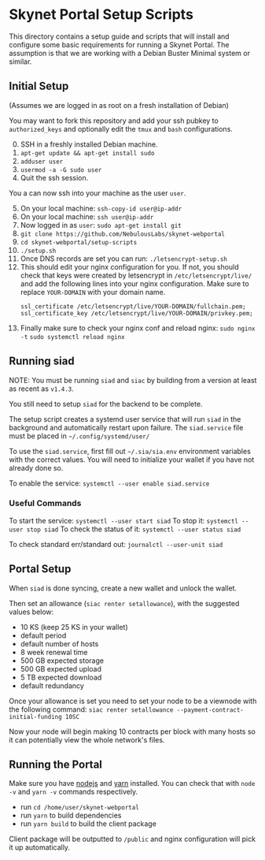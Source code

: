 # Skynet Portal Setup Scripts

This directory contains a setup guide and scripts that will install and
configure some basic requirements for running a Skynet Portal. The assumption is
that we are working with a Debian Buster Minimal system or similar.

## Initial Setup

(Assumes we are logged in as root on a fresh installation of Debian)

You may want to fork this repository and add your ssh pubkey to
`authorized_keys` and optionally edit the `tmux` and `bash` configurations.

0. SSH in a freshly installed Debian machine.
1. `apt-get update && apt-get install sudo`
1. `adduser user`
1. `usermod -a -G sudo user`
1. Quit the ssh session.

You a can now ssh into your machine as the user `user`.

5. On your local machine: `ssh-copy-id user@ip-addr`
6. On your local machine: `ssh user@ip-addr`
7. Now logged in as `user`: `sudo apt-get install git`
8. `git clone https://github.com/NebulousLabs/skynet-webportal`
9. `cd skynet-webportal/setup-scripts`
10. `./setup.sh`
11. Once DNS records are set you can run: `./letsencrypt-setup.sh`
12. This should edit your nginx configuration for you. If not, you should check
    that keys were created by letsencrypt in `/etc/letsencrypt/live/` and add
    the following lines into your nginx configuration. Make sure to replace
    `YOUR-DOMAIN` with your domain name.
    ```
    ssl_certificate /etc/letsencrypt/live/YOUR-DOMAIN/fullchain.pem;
    ssl_certificate_key /etc/letsencrypt/live/YOUR-DOMAIN/privkey.pem;
    ```
13. Finally make sure to check your nginx conf and reload nginx:
    `sudo nginx -t`
    `sudo systemctl reload nginx`

## Running siad

NOTE: You must be running `siad` and `siac` by building from a version at least
as recent as `v1.4.3`.

You still need to setup `siad` for the backend to be complete.

The setup script creates a systemd user service that will run `siad` in the
background and automatically restart upon failure. The `siad.service` file must
be placed in `~/.config/systemd/user/`

To use the `siad.service`, first fill out `~/.sia/sia.env` environment variables with the
correct values. You will need to initialize your wallet if you have not already
done so.

To enable the service: `systemctl --user enable siad.service`

### Useful Commands
To start the service: `systemctl --user start siad`
To stop it: `systemctl --user stop siad`
To check the status of it: `systemctl --user status siad`

To check standard err/standard out: `journalctl --user-unit siad`


## Portal Setup

When `siad` is done syncing, create a new wallet and unlock the wallet.

Then set an allowance (`siac renter setallowance`), with the suggested values
below:

- 10 KS (keep 25 KS in your wallet)
- default period
- default number of hosts
- 8 week renewal time
- 500 GB expected storage
- 500 GB expected upload
- 5 TB expected download
- default redundancy

Once your allowance is set you need to set your node to be a viewnode with the
following command:
`siac renter setallowance --payment-contract-initial-funding 10SC`

Now your node will begin making 10 contracts per block with many hosts so it can
potentially view the whole network's files.

## Running the Portal

Make sure you have [nodejs](https://nodejs.org/en/download/package-manager/) and [yarn](https://yarnpkg.com/getting-started/install) installed.
You can check that with `node -v` and `yarn -v` commands respectively.

- run `cd /home/user/skynet-webportal`
- run `yarn` to build dependencies
- run `yarn build` to build the client package

Client package will be outputted to `/public` and nginx configuration will pick it up automatically.
